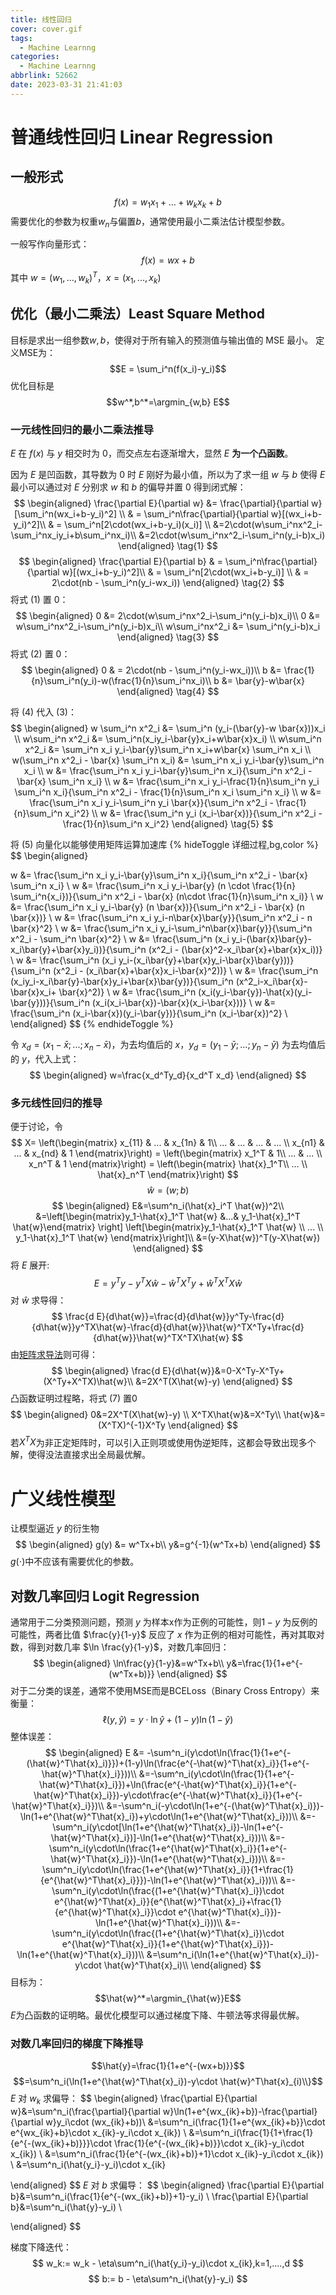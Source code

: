 ```yaml
---
title: 线性回归
cover: cover.gif
tags:
  - Machine Learnng
categories:
  - Machine Learnng
abbrlink: 52662
date: 2023-03-31 21:41:03
---
```

# 普通线性回归 Linear Regression
## 一般形式

$$ f(x)=w_1x_1+...+w_kx_k+b $$
需要优化的参数为权重$w_n$与偏置$b$，通常使用最小二乘法估计模型参数。

一般写作向量形式：
$$f(x)=wx+b$$
其中 $w=(w_1,...,w_k)^T$，$x=(x_1,...,x_k)$


## 优化（最小二乘法）Least Square Method
目标是求出一组参数$w,b$，使得对于所有输入的预测值与输出值的 MSE 最小。
定义MSE为：
$$E = \sum_i^n(f(x_i)-y_i)$$
优化目标是
$$w^*,b^*=\argmin_{w,b} E$$

### 一元线性回归的最小二乘法推导
$E$ 在 $f(x)$ 与 $y$ 相交时为 $0$，而交点左右逐渐增大，显然 $E$ **为一个凸函数**。

因为 $E$ 是凹函数，其导数为 0 时 $E$ 刚好为最小值，所以为了求一组 $w$ 与 $b$ 使得 $E$ 最小可以通过对 $E$ 分别求 $w$ 和 $b$ 的偏导并置 $0$ 得到闭式解：
$$
\begin{aligned}
\frac{\partial E}{\partial w} &= \frac{\partial}{\partial w}[\sum_i^n(wx_i+b-y_i)^2] \\
& = \sum_i^n\frac{\partial}{\partial w}[(wx_i+b-y_i)^2]\\
& = \sum_i^n[2\cdot(wx_i+b-y_i)(x_i)] \\
&=2\cdot(w\sum_i^nx^2_i-\sum_i^nx_iy_i+b\sum_i^nx_i)\\
&=2\cdot(w\sum_i^nx^2_i-\sum_i^n(y_i-b)x_i)
\end{aligned}
\tag{1}
$$
$$
\begin{aligned}
\frac{\partial E}{\partial b} & = \sum_i^n\frac{\partial}{\partial w}[(wx_i+b-y_i)^2]\\
& = \sum_i^n[2\cdot(wx_i+b-y_i)] \\
& = 2\cdot(nb - \sum_i^n(y_i-wx_i))
\end{aligned}
\tag{2}
$$
将式 $(1)$ 置 $0$：
$$
\begin{aligned}
0 &= 2\cdot(w\sum_i^nx^2_i-\sum_i^n(y_i-b)x_i)\\
0 &= w\sum_i^nx^2_i-\sum_i^n(y_i-b)x_i\\
w\sum_i^nx^2_i &= \sum_i^n(y_i-b)x_i
\end{aligned}
\tag{3}
$$
将式 $(2)$ 置 $0$：
$$
\begin{aligned}
0 & = 2\cdot(nb - \sum_i^n(y_i-wx_i))\\
b &= \frac{1}{n}\sum_i^n(y_i)-w(\frac{1}{n}\sum_i^nx_i)\\
b &= \bar{y}-w\bar{x}
\end{aligned}
\tag{4}
$$

将 $(4)$ 代入 $(3)$：
$$
\begin{aligned}
w \sum_i^n x^2_i &= \sum_i^n (y_i-(\bar{y}-w \bar{x}))x_i \\
w\sum_i^n x^2_i &= \sum_i^n(x_iy_i-\bar{y}x_i+w\bar{x}x_i) \\
w\sum_i^n x^2_i &= \sum_i^n x_i y_i-\bar{y}\sum_i^n x_i+w\bar{x} \sum_i^n x_i \\
w(\sum_i^n x^2_i - \bar{x} \sum_i^n x_i) &= \sum_i^n x_i y_i-\bar{y}\sum_i^n x_i \\
w &= \frac{\sum_i^n x_i y_i-\bar{y}\sum_i^n x_i}{\sum_i^n x^2_i - \bar{x} \sum_i^n x_i} \\
w &= \frac{\sum_i^n x_i y_i-\frac{1}{n}\sum_i^n y_i \sum_i^n x_i}{\sum_i^n x^2_i - \frac{1}{n}\sum_i^n x_i \sum_i^n x_i} \\
w &= \frac{\sum_i^n x_i y_i-\sum_i^n y_i \bar{x}}{\sum_i^n x^2_i - \frac{1}{n}\sum_i^n x_i^2} \\
w &= \frac{\sum_i^n y_i (x_i-\bar{x})}{\sum_i^n x^2_i - \frac{1}{n}\sum_i^n x_i^2}
\end{aligned} 
\tag{5}
$$

将 $(5)$ 向量化以能够使用矩阵运算加速库
{% hideToggle 详细过程,bg,color %}
$$
\begin{aligned}

w &= \frac{\sum_i^n x_i y_i-\bar{y}\sum_i^n x_i}{\sum_i^n x^2_i - \bar{x} \sum_i^n x_i} \\
w &= \frac{\sum_i^n x_i y_i-\bar{y} (n \cdot \frac{1}{n} \sum_i^n{x_i})}{\sum_i^n x^2_i - \bar{x} (n\cdot \frac{1}{n}\sum_i^n x_i)} \\
w &= \frac{\sum_i^n x_i y_i-\bar{y} (n \bar{x})}{\sum_i^n x^2_i - \bar{x} (n \bar{x})} \\
w &= \frac{\sum_i^n x_i y_i-n\bar{x}\bar{y}}{\sum_i^n x^2_i - n \bar{x}^2} \\
w &= \frac{\sum_i^n x_i y_i-\sum_i^n\bar{x}\bar{y}}{\sum_i^n x^2_i - \sum_i^n \bar{x}^2} \\
w &= \frac{\sum_i^n (x_i y_i-(\bar{x}\bar{y}-x_i\bar{y}+\bar{x}y_i))}{\sum_i^n (x^2_i - (\bar{x}^2-x_i\bar{x}+\bar{x}x_i))} \\
w &= \frac{\sum_i^n (x_i y_i-(x_i\bar{y}+\bar{x}y_i-\bar{x}\bar{y}))}{\sum_i^n (x^2_i - (x_i\bar{x}+\bar{x}x_i-\bar{x}^2))} \\
w &= \frac{\sum_i^n (x_iy_i-x_i\bar{y}-\bar{x}y_i+\bar{x}\bar{y})}{\sum_i^n (x^2_i-x_i\bar{x}-\bar{x}x_i+ \bar{x}^2)} \\
w &= \frac{\sum_i^n (x_i(y_i-\bar{y})-\hat{x}(y_i-\bar{y}))}{\sum_i^n (x_i(x_i-\bar{x})-\bar{x}(x_i-\bar{x}))} \\
w &= \frac{\sum_i^n (x_i-\bar{x})(y_i-\bar{y})}{\sum_i^n (x_i-\bar{x})^2} \\
\end{aligned} 
$$
{% endhideToggle %}

令 $x_d=(x_1-\bar{x};...;x_n-\bar{x})$，为去均值后的 $x$，$y_d=(y_1-\bar{y};...;y_n-\bar{y})$ 为去均值后的 $y$，代入上式：
$$
\begin{aligned}
w=\frac{x_d^Ty_d}{x_d^T x_d}
\end{aligned} 
$$


### 多元线性回归的推导
便于讨论，令
$$
X=
\left(\begin{matrix}
x_{11} & ... & x_{1n} & 1\\
... & ... & ... & ... \\
x_{n1} & ... & x_{nd} & 1
\end{matrix}\right) = 
\left(\begin{matrix}
x_1^T & 1\\
... & ... \\
x_n^T & 1
\end{matrix}\right) =
\left(\begin{matrix}
\hat{x}_1^T\\
... \\
\hat{x}_n^T
\end{matrix}\right) 
$$
$$
\hat{w}=(w;b)
$$
$$
\begin{aligned}
E&=\sum^n_i(\hat{x}_i^T \hat{w})^2\\
&=\left[\begin{matrix}y_1-\hat{x}_1^T \hat{w} &...& y_1-\hat{x}_1^T \hat{w}\end{matrix}
\right]
\left[\begin{matrix}y_1-\hat{x}_1^T \hat{w} \\ 
... \\
 y_1-\hat{x}_1^T \hat{w}
\end{matrix}\right]\\
&=(y-X\hat{w})^T(y-X\hat{w})
\end{aligned}
$$
将 $E$ 展开:
$$E=y^Ty-y^TX\hat{w}-\hat{w}^TX^Ty+\hat{w}^TX^TX\hat{w}$$
对 $\hat{w}$ 求导得：
$$
\frac{d E}{d\hat{w}}=\frac{d}{d\hat{w}}y^Ty-\frac{d}{d\hat{w}}y^TX\hat{w}-\frac{d}{d\hat{w}}\hat{w}^TX^Ty+\frac{d}{d\hat{w}}\hat{w}^TX^TX\hat{w}
$$
由[矩阵求导法](https://en.wikipedia.org/wiki/Matrix_calculus)则可得：
$$
\begin{aligned}
\frac{d E}{d\hat{w}}&=0-X^Ty-X^Ty+(X^Ty+X^TX)\hat{w}\\
&=2X^T(X\hat{w}-y)
\end{aligned} 
$$
凸函数证明过程略，将式 $(7)$ 置$0$
$$
\begin{aligned}
0&=2X^T(X\hat{w}-y) \\
X^TX\hat{w}&=X^Ty\\
\hat{w}&=(X^TX)^{-1}X^Ty
\end{aligned} 
$$
若$X^TX$为非正定矩阵时，可以引入正则项或使用伪逆矩阵，这都会导致出现多个解，使得没法直接求出全局最优解。

# 广义线性模型
让模型逼近 $y$ 的衍生物
$$ 
\begin{aligned}
g(y) &= w^Tx+b\\
y&=g^{-1}(w^Tx+b)
\end{aligned} 
$$
$g(\cdot)$中不应该有需要优化的参数。
## 对数几率回归 Logit Regression
通常用于二分类预测问题，预测 $y$ 为样本x作为正例的可能性，则$1-y$ 为反例的可能性，两者比值 $\frac{y}{1-y}$ 反应了 $x$ 作为正例的相对可能性，再对其取对数，得到对数几率 $\ln \frac{y}{1-y}$，对数几率回归：
$$
\begin{aligned}
\ln\frac{y}{1-y}&=w^Tx+b\\
y&=\frac{1}{1+e^{-(w^Tx+b)}}
\end{aligned}
$$
对于二分类的误差，通常不使用MSE而是BCELoss（Binary Cross Entropy）来衡量：
$$
\ell(y,\hat{y})=y\cdot\ln\hat{y}+(1-y)\ln(1-\hat{y})
$$
整体误差：
$$
\begin{aligned}
E &= -\sum^n_i(y\cdot\ln(\frac{1}{1+e^{-(\hat{w}^T\hat{x}_i)}})+(1-y)\ln(\frac{e^{-\hat{w}^T\hat{x}_i}}{1+e^{-\hat{w}^T\hat{x}_i}}))\\
&=-\sum^n_i(y\cdot\ln(\frac{1}{1+e^{-\hat{w}^T\hat{x}_i}})+\ln(\frac{e^{-\hat{w}^T\hat{x}_i}}{1+e^{-\hat{w}^T\hat{x}_i}})-y\cdot\frac{e^{-\hat{w}^T\hat{x}_i}}{1+e^{-\hat{w}^T\hat{x}_i}})\\
&=-\sum^n_i(-y\cdot\ln(1+e^{-(\hat{w}^T\hat{x}_i)})-\ln(1+e^{\hat{w}^T\hat{x}_i})+y\cdot\ln(1+e^{\hat{w}^T\hat{x}_i}))\\
&=-\sum^n_i(y\cdot[\ln(1+e^{\hat{w}^T\hat{x}_i})-\ln(1+e^{-\hat{w}^T\hat{x}_i})]-\ln(1+e^{\hat{w}^T\hat{x}_i}))\\
&=-\sum^n_i(y\cdot\ln(\frac{1+e^{\hat{w}^T\hat{x}_i}}{1+e^{-\hat{w}^T\hat{x}_i}})-\ln(1+e^{\hat{w}^T\hat{x}_i}))\\
&=-\sum^n_i(y\cdot\ln(\frac{1+e^{\hat{w}^T\hat{x}_i}}{1+\frac{1}{e^{\hat{w}^T\hat{x}_i}}})-\ln(1+e^{\hat{w}^T\hat{x}_i}))\\
&=-\sum^n_i(y\cdot\ln(\frac{(1+e^{\hat{w}^T\hat{x}_i})\cdot e^{\hat{w}^T\hat{x}_i}}{e^{\hat{w}^T\hat{x}_i}+\frac{1}{e^{\hat{w}^T\hat{x}_i}}\cdot e^{\hat{w}^T\hat{x}_i}})-\ln(1+e^{\hat{w}^T\hat{x}_i}))\\
&=-\sum^n_i(y\cdot\ln(\frac{(1+e^{\hat{w}^T\hat{x}_i})\cdot e^{\hat{w}^T\hat{x}_i}}{1+e^{\hat{w}^T\hat{x}_i}})-\ln(1+e^{\hat{w}^T\hat{x}_i}))\\
&=\sum^n_i(\ln(1+e^{\hat{w}^T\hat{x}_i})-y\cdot \hat{w}^T\hat{x}_i)\\
\end{aligned}
$$
目标为：
$$\hat{w}^*=\argmin_{\hat{w}}E$$
$E$为凸函数的证明略。最优化模型可以通过梯度下降、牛顿法等求得最优解。

### 对数几率回归的梯度下降推导
$$\hat{y}=\frac{1}{1+e^{-(wx+b)}}$$
$$=\sum^n_i(\ln(1+e^{\hat{w}^T\hat{x}_i})-y\cdot \hat{w}^T\hat{x}_{i)\\}$$
$E$ 对 $w_k$ 求偏导：
$$
\begin{aligned}
\frac{\partial E}{\partial w}&=\sum^n_i(\frac{\partial}{\partial w}\ln(1+e^{wx_{ik}+b})-\frac{\partial}{\partial w}y_i\cdot (wx_{ik}+b))\\
&=\sum^n_i(\frac{1}{1+e^{wx_{ik}+b}}\cdot e^{wx_{ik}+b}\cdot x_{ik}-y_i\cdot x_{ik}) \\
&=\sum^n_i(\frac{1}{1+\frac{1}{e^{-(wx_{ik}+b)}}}\cdot \frac{1}{e^{-(wx_{ik}+b)}}\cdot x_{ik}-y_i\cdot x_{ik}) \\
&=\sum^n_i(\frac{1}{e^{-(wx_{ik}+b)}+1}\cdot x_{ik}-y_i\cdot x_{ik}) \\
&=\sum^n_i(\hat{y_i}-y_i)\cdot x_{ik}

\end{aligned}
$$
$E$ 对 $b$ 求偏导：
$$
\begin{aligned}
\frac{\partial E}{\partial b}&=\sum^n_i(\frac{1}{e^{-(wx_{ik}+b)}+1}-y_i) \\
\frac{\partial E}{\partial b}&=\sum^n_i(\hat{y}-y_i) \\

\end{aligned}
$$

梯度下降迭代：
$$
w_k:= w_k -  \eta\sum^n_i(\hat{y_i}-y_i)\cdot x_{ik},k=1,....,d
$$
$$
b:= b -  \eta\sum^n_i(\hat{y}-y_i)
$$